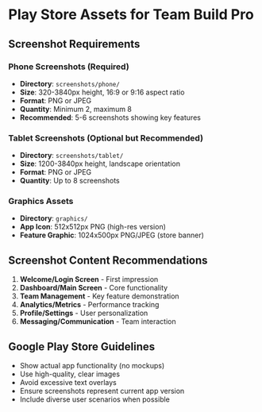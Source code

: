 # Play Store Assets for Team Build Pro

## Screenshot Requirements

### Phone Screenshots (Required)
- **Directory**: `screenshots/phone/`
- **Size**: 320-3840px height, 16:9 or 9:16 aspect ratio
- **Format**: PNG or JPEG
- **Quantity**: Minimum 2, maximum 8
- **Recommended**: 5-6 screenshots showing key features

### Tablet Screenshots (Optional but Recommended)
- **Directory**: `screenshots/tablet/`
- **Size**: 1200-3840px height, landscape orientation
- **Format**: PNG or JPEG
- **Quantity**: Up to 8 screenshots

### Graphics Assets
- **Directory**: `graphics/`
- **App Icon**: 512x512px PNG (high-res version)
- **Feature Graphic**: 1024x500px PNG/JPEG (store banner)

## Screenshot Content Recommendations

1. **Welcome/Login Screen** - First impression
2. **Dashboard/Main Screen** - Core functionality
3. **Team Management** - Key feature demonstration  
4. **Analytics/Metrics** - Performance tracking
5. **Profile/Settings** - User personalization
6. **Messaging/Communication** - Team interaction

## Google Play Store Guidelines
- Show actual app functionality (no mockups)
- Use high-quality, clear images
- Avoid excessive text overlays
- Ensure screenshots represent current app version
- Include diverse user scenarios when possible